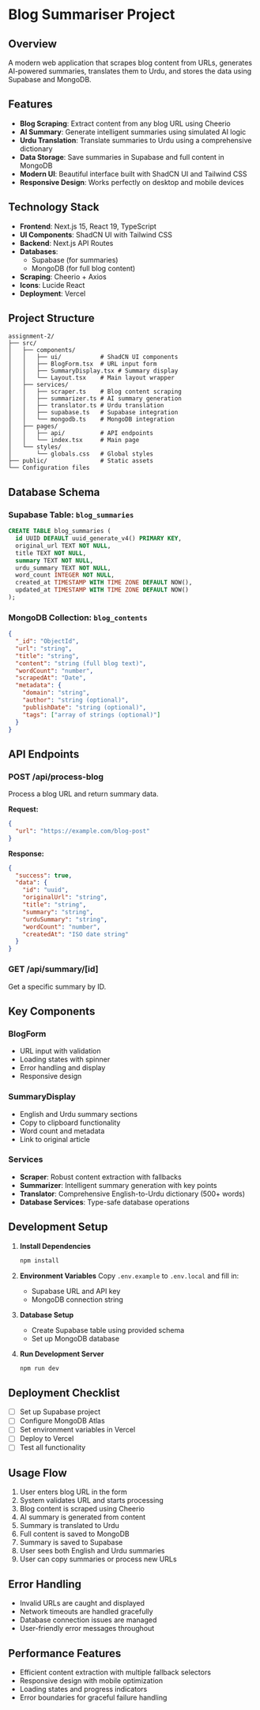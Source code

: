 # Blog Summariser Project

## Overview
A modern web application that scrapes blog content from URLs, generates AI-powered summaries, translates them to Urdu, and stores the data using Supabase and MongoDB.

## Features
- **Blog Scraping**: Extract content from any blog URL using Cheerio
- **AI Summary**: Generate intelligent summaries using simulated AI logic
- **Urdu Translation**: Translate summaries to Urdu using a comprehensive dictionary
- **Data Storage**: Save summaries in Supabase and full content in MongoDB
- **Modern UI**: Beautiful interface built with ShadCN UI and Tailwind CSS
- **Responsive Design**: Works perfectly on desktop and mobile devices

## Technology Stack
- **Frontend**: Next.js 15, React 19, TypeScript
- **UI Components**: ShadCN UI with Tailwind CSS
- **Backend**: Next.js API Routes
- **Databases**: 
  - Supabase (for summaries)
  - MongoDB (for full blog content)
- **Scraping**: Cheerio + Axios
- **Icons**: Lucide React
- **Deployment**: Vercel

## Project Structure
```
assignment-2/
├── src/
│   ├── components/
│   │   ├── ui/           # ShadCN UI components
│   │   ├── BlogForm.tsx  # URL input form
│   │   ├── SummaryDisplay.tsx # Summary display
│   │   └── Layout.tsx    # Main layout wrapper
│   ├── services/
│   │   ├── scraper.ts    # Blog content scraping
│   │   ├── summarizer.ts # AI summary generation
│   │   ├── translator.ts # Urdu translation
│   │   ├── supabase.ts   # Supabase integration
│   │   └── mongodb.ts    # MongoDB integration
│   ├── pages/
│   │   ├── api/          # API endpoints
│   │   └── index.tsx     # Main page
│   └── styles/
│       └── globals.css   # Global styles
├── public/               # Static assets
└── Configuration files
```

## Database Schema

### Supabase Table: `blog_summaries`
```sql
CREATE TABLE blog_summaries (
  id UUID DEFAULT uuid_generate_v4() PRIMARY KEY,
  original_url TEXT NOT NULL,
  title TEXT NOT NULL,
  summary TEXT NOT NULL,
  urdu_summary TEXT NOT NULL,
  word_count INTEGER NOT NULL,
  created_at TIMESTAMP WITH TIME ZONE DEFAULT NOW(),
  updated_at TIMESTAMP WITH TIME ZONE DEFAULT NOW()
);
```

### MongoDB Collection: `blog_contents`
```json
{
  "_id": "ObjectId",
  "url": "string",
  "title": "string", 
  "content": "string (full blog text)",
  "wordCount": "number",
  "scrapedAt": "Date",
  "metadata": {
    "domain": "string",
    "author": "string (optional)",
    "publishDate": "string (optional)",
    "tags": ["array of strings (optional)"]
  }
}
```

## API Endpoints

### POST /api/process-blog
Process a blog URL and return summary data.

**Request:**
```json
{
  "url": "https://example.com/blog-post"
}
```

**Response:**
```json
{
  "success": true,
  "data": {
    "id": "uuid",
    "originalUrl": "string",
    "title": "string",
    "summary": "string",
    "urduSummary": "string",
    "wordCount": "number",
    "createdAt": "ISO date string"
  }
}
```

### GET /api/summary/[id]
Get a specific summary by ID.

## Key Components

### BlogForm
- URL input with validation
- Loading states with spinner
- Error handling and display
- Responsive design

### SummaryDisplay  
- English and Urdu summary sections
- Copy to clipboard functionality
- Word count and metadata
- Link to original article

### Services
- **Scraper**: Robust content extraction with fallbacks
- **Summarizer**: Intelligent summary generation with key points
- **Translator**: Comprehensive English-to-Urdu dictionary (500+ words)
- **Database Services**: Type-safe database operations

## Development Setup

1. **Install Dependencies**
   ```bash
   npm install
   ```

2. **Environment Variables**
   Copy `.env.example` to `.env.local` and fill in:
   - Supabase URL and API key
   - MongoDB connection string

3. **Database Setup**
   - Create Supabase table using provided schema
   - Set up MongoDB database

4. **Run Development Server**
   ```bash
   npm run dev
   ```

## Deployment Checklist
- [ ] Set up Supabase project
- [ ] Configure MongoDB Atlas
- [ ] Set environment variables in Vercel
- [ ] Deploy to Vercel
- [ ] Test all functionality

## Usage Flow
1. User enters blog URL in the form
2. System validates URL and starts processing
3. Blog content is scraped using Cheerio
4. AI summary is generated from content
5. Summary is translated to Urdu
6. Full content is saved to MongoDB
7. Summary is saved to Supabase
8. User sees both English and Urdu summaries
9. User can copy summaries or process new URLs

## Error Handling
- Invalid URLs are caught and displayed
- Network timeouts are handled gracefully
- Database connection issues are managed
- User-friendly error messages throughout

## Performance Features
- Efficient content extraction with multiple fallback selectors
- Responsive design with mobile optimization
- Loading states and progress indicators
- Error boundaries for graceful failure handling
